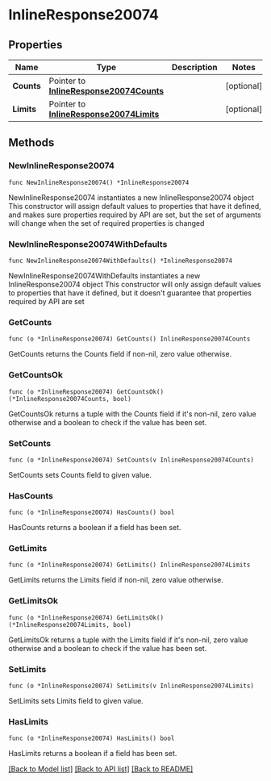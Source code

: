 # InlineResponse20074

## Properties

Name | Type | Description | Notes
------------ | ------------- | ------------- | -------------
**Counts** | Pointer to [**InlineResponse20074Counts**](InlineResponse20074Counts.md) |  | [optional] 
**Limits** | Pointer to [**InlineResponse20074Limits**](InlineResponse20074Limits.md) |  | [optional] 

## Methods

### NewInlineResponse20074

`func NewInlineResponse20074() *InlineResponse20074`

NewInlineResponse20074 instantiates a new InlineResponse20074 object
This constructor will assign default values to properties that have it defined,
and makes sure properties required by API are set, but the set of arguments
will change when the set of required properties is changed

### NewInlineResponse20074WithDefaults

`func NewInlineResponse20074WithDefaults() *InlineResponse20074`

NewInlineResponse20074WithDefaults instantiates a new InlineResponse20074 object
This constructor will only assign default values to properties that have it defined,
but it doesn't guarantee that properties required by API are set

### GetCounts

`func (o *InlineResponse20074) GetCounts() InlineResponse20074Counts`

GetCounts returns the Counts field if non-nil, zero value otherwise.

### GetCountsOk

`func (o *InlineResponse20074) GetCountsOk() (*InlineResponse20074Counts, bool)`

GetCountsOk returns a tuple with the Counts field if it's non-nil, zero value otherwise
and a boolean to check if the value has been set.

### SetCounts

`func (o *InlineResponse20074) SetCounts(v InlineResponse20074Counts)`

SetCounts sets Counts field to given value.

### HasCounts

`func (o *InlineResponse20074) HasCounts() bool`

HasCounts returns a boolean if a field has been set.

### GetLimits

`func (o *InlineResponse20074) GetLimits() InlineResponse20074Limits`

GetLimits returns the Limits field if non-nil, zero value otherwise.

### GetLimitsOk

`func (o *InlineResponse20074) GetLimitsOk() (*InlineResponse20074Limits, bool)`

GetLimitsOk returns a tuple with the Limits field if it's non-nil, zero value otherwise
and a boolean to check if the value has been set.

### SetLimits

`func (o *InlineResponse20074) SetLimits(v InlineResponse20074Limits)`

SetLimits sets Limits field to given value.

### HasLimits

`func (o *InlineResponse20074) HasLimits() bool`

HasLimits returns a boolean if a field has been set.


[[Back to Model list]](../README.md#documentation-for-models) [[Back to API list]](../README.md#documentation-for-api-endpoints) [[Back to README]](../README.md)


